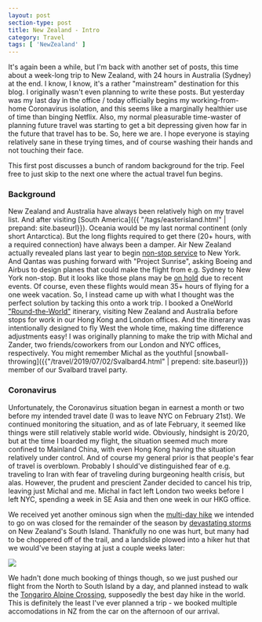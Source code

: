 ```yaml
---
layout: post
section-type: post
title: New Zealand - Intro
category: Travel
tags: [ 'NewZealand' ]
---
```


It's again been a while, but I'm back with another set of posts, this time about a week-long trip to New Zealand, with
24 hours in Australia (Sydney) at the end. I know, I know, it's a rather "mainstream" destination for this blog. I originally
wasn't even planning to write these posts. But yesterday was my last day in the office / today officially
begins my working-from-home Coronavirus isolation,
and this seems like a marginally healthier use of time than binging Netflix. Also, my normal pleasurable time-waster of
planning future travel was starting to get a bit depressing given how far in the future that travel has to be. So, here
we are. I hope everyone is staying relatively sane in these trying times, and of course washing their hands and not
touching their face. 

This first post discusses a bunch of random background for the trip. Feel free to just skip to the next one where
the actual travel fun begins.

### Background

New Zealand and Australia have always been relatively high on my travel list. And after visiting [South America]({{ "/tags/easterisland.html" | prepand: site.baseurl}}).
Oceania would be my last normal continent (only short Antarctica). But the long flights required to get
there (20+ hours, with a required connection) have always been a damper. Air New Zealand actually revealed plans last
year to begin
[non-stop service](https://www.airnewzealand.com/press-release-2019-start-spreading-news-airnz-reveals-auckland-new-york-flight-details)
to New York. And Qantas was pushing forward with "Project Sunrise", asking Boeing and Airbus to design planes that could
make the flight from e.g. Sydney to New York non-stop. But it looks like those plans may be
[on hold](https://simpleflying.com/coronavirus-qantas-project-sunrise/) due to recent events. Of course, even these flights
would mean 35+ hours of flying for a one week vacation. So, I instead came up with what I thought was the perfect solution by tacking
this onto a work trip. 
I booked a OneWorld ["Round-the-World"](https://www.nomadicmatt.com/travel-tips/buying-a-rtw-ticket/) itinerary, visiting
New Zealand and Australia before stops for work in our Hong Kong and London offices. And the itinerary was intentionally designed to
fly West the whole time, making time difference adjustments easy! I was originally planning to make the trip with Michal and Zander, two
friends/coworkers from our London and NYC offices, respectively. You might remember Michal as the youthful
[snowball-throwing]({{"/travel/2019/07/02/Svalbard4.html" | prepend: site.baseurl}})
member of our Svalbard travel party.

### Coronavirus

Unfortunately, the Coronavirus situation began in earnest a month or two before my intended travel date (I was to leave NYC on
February 21st). We continued monitoring the situation, and as of late February, it seemed like things were still relatively
stable world wide. Obviously, hindsight is 20/20, but at the time I boarded my flight, the situation seemed much more confined
to Mainland China, with even Hong Kong having the situation relatively under control. And of course my general prior is that
people's fear of travel is overblown. Probably I should've distinguished fear of e.g. traveling to Iran with fear of traveling
during burgeoning health crisis, but alas. However, the prudent and prescient Zander decided
to cancel his trip, leaving just Michal and me. Michal in fact left London two weeks before I left NYC, spending a week in SE Asia
and then one week in our HKG office.

We received yet another ominous sign when the
[multi-day hike](https://www.doc.govt.nz/parks-and-recreation/places-to-go/fiordland/places/fiordland-national-park/things-to-do/tracks/routeburn-track/)
we intended to go on was closed for the remainder of the season by
[devastating storms](https://www.nzherald.co.nz/nz/news/article.cfm?c_id=1&objectid=12306586) on New Zealand's South Island.
Thankfully no one was hurt, but many had to be choppered off of the trail, and a landslide plowed into a hiker hut that we
would've been staying at just a couple weeks later:

![](https://www.nzherald.co.nz/resizer/HHb1NMZKjpgIqkTu9VveAlBsajU=/620x1102/smart/filters:quality(70)/arc-anglerfish-syd-prod-nzme.s3.amazonaws.com/public/PMAVDOHU5JGQBIR3O6ZKT5DXRQ.jpg)

We hadn't done much booking of things though, so we just pushed our flight from the North to South Island by a day, and planned
instead to walk the [Tongariro Alpine Crossing](https://www.earthtrekkers.com/tongariro-alpine-crossing/), supposedly the best
day hike in the world. This is definitely the least I've ever planned a trip - we booked multiple accomodations in NZ from the
car on the afternoon of our arrival.